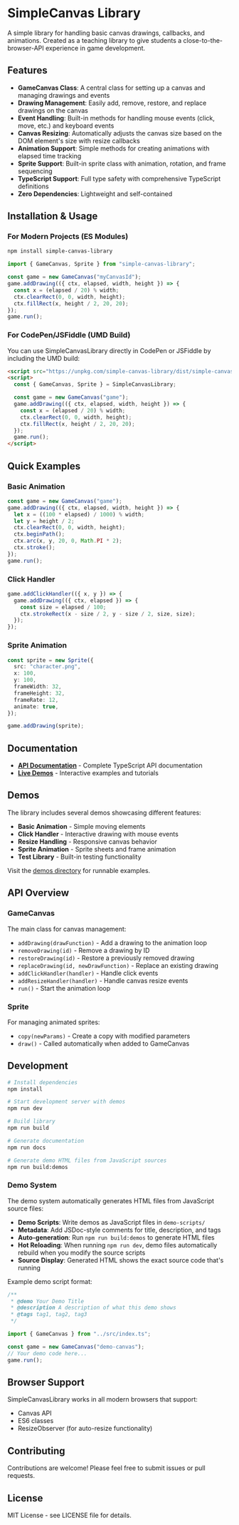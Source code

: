 # SimpleCanvas Library

A simple library for handling basic canvas drawings, callbacks, and animations. Created as a teaching library to give students a close-to-the-browser-API experience in game development.

## Features

- **GameCanvas Class**: A central class for setting up a canvas and managing drawings and events
- **Drawing Management**: Easily add, remove, restore, and replace drawings on the canvas
- **Event Handling**: Built-in methods for handling mouse events (click, move, etc.) and keyboard events
- **Canvas Resizing**: Automatically adjusts the canvas size based on the DOM element's size with resize callbacks
- **Animation Support**: Simple methods for creating animations with elapsed time tracking
- **Sprite Support**: Built-in sprite class with animation, rotation, and frame sequencing
- **TypeScript Support**: Full type safety with comprehensive TypeScript definitions
- **Zero Dependencies**: Lightweight and self-contained

## Installation & Usage

### For Modern Projects (ES Modules)

```bash
npm install simple-canvas-library
```

```typescript
import { GameCanvas, Sprite } from "simple-canvas-library";

const game = new GameCanvas("myCanvasId");
game.addDrawing(({ ctx, elapsed, width, height }) => {
  const x = (elapsed / 20) % width;
  ctx.clearRect(0, 0, width, height);
  ctx.fillRect(x, height / 2, 20, 20);
});
game.run();
```

### For CodePen/JSFiddle (UMD Build)

You can use SimpleCanvasLibrary directly in CodePen or JSFiddle by including the UMD build:

```html
<script src="https://unpkg.com/simple-canvas-library/dist/simple-canvas-library.umd.js"></script>
<script>
  const { GameCanvas, Sprite } = SimpleCanvasLibrary;

  const game = new GameCanvas("game");
  game.addDrawing(({ ctx, elapsed, width, height }) => {
    const x = (elapsed / 20) % width;
    ctx.clearRect(0, 0, width, height);
    ctx.fillRect(x, height / 2, 20, 20);
  });
  game.run();
</script>
```

## Quick Examples

### Basic Animation

```typescript
const game = new GameCanvas("game");
game.addDrawing(({ ctx, elapsed, width, height }) => {
  let x = ((100 * elapsed) / 1000) % width;
  let y = height / 2;
  ctx.clearRect(0, 0, width, height);
  ctx.beginPath();
  ctx.arc(x, y, 20, 0, Math.PI * 2);
  ctx.stroke();
});
game.run();
```

### Click Handler

```typescript
game.addClickHandler(({ x, y }) => {
  game.addDrawing(({ ctx, elapsed }) => {
    const size = elapsed / 100;
    ctx.strokeRect(x - size / 2, y - size / 2, size, size);
  });
});
```

### Sprite Animation

```typescript
const sprite = new Sprite({
  src: "character.png",
  x: 100,
  y: 100,
  frameWidth: 32,
  frameHeight: 32,
  frameRate: 12,
  animate: true,
});

game.addDrawing(sprite);
```

## Documentation

- **[API Documentation](./docs/index.html)** - Complete TypeScript API documentation
- **[Live Demos](./demos/index.html)** - Interactive examples and tutorials

## Demos

The library includes several demos showcasing different features:

- **Basic Animation** - Simple moving elements
- **Click Handler** - Interactive drawing with mouse events
- **Resize Handling** - Responsive canvas behavior
- **Sprite Animation** - Sprite sheets and frame animation
- **Test Library** - Built-in testing functionality

Visit the [demos directory](./demos/) for runnable examples.

## API Overview

### GameCanvas

The main class for canvas management:

- `addDrawing(drawFunction)` - Add a drawing to the animation loop
- `removeDrawing(id)` - Remove a drawing by ID
- `restoreDrawing(id)` - Restore a previously removed drawing
- `replaceDrawing(id, newDrawFunction)` - Replace an existing drawing
- `addClickHandler(handler)` - Handle click events
- `addResizeHandler(handler)` - Handle canvas resize events
- `run()` - Start the animation loop

### Sprite

For managing animated sprites:

- `copy(newParams)` - Create a copy with modified parameters
- `draw()` - Called automatically when added to GameCanvas

## Development

```bash
# Install dependencies
npm install

# Start development server with demos
npm run dev

# Build library
npm run build

# Generate documentation
npm run docs

# Generate demo HTML files from JavaScript sources
npm run build:demos
```

### Demo System

The demo system automatically generates HTML files from JavaScript source files:

- **Demo Scripts**: Write demos as JavaScript files in `demo-scripts/`
- **Metadata**: Add JSDoc-style comments for title, description, and tags
- **Auto-generation**: Run `npm run build:demos` to generate HTML files
- **Hot Reloading**: When running `npm run dev`, demo files automatically rebuild when you modify the source scripts
- **Source Display**: Generated HTML shows the exact source code that's running

Example demo script format:

```javascript
/**
 * @demo Your Demo Title
 * @description A description of what this demo shows
 * @tags tag1, tag2, tag3
 */

import { GameCanvas } from "../src/index.ts";

const game = new GameCanvas("demo-canvas");
// Your demo code here...
game.run();
```

## Browser Support

SimpleCanvasLibrary works in all modern browsers that support:

- Canvas API
- ES6 classes
- ResizeObserver (for auto-resize functionality)

## Contributing

Contributions are welcome! Please feel free to submit issues or pull requests.

## License

MIT License - see LICENSE file for details.
